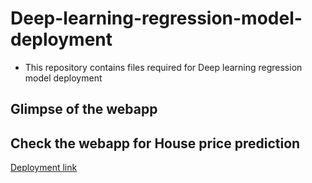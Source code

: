 # Deep-learning-regression-model-deployment
- This repository contains files required for Deep learning regression model deployment

## Glimpse of the webapp

## Check the webapp for House price prediction
[Deployment link](https://housepricepredictionmodel.herokuapp.com)
